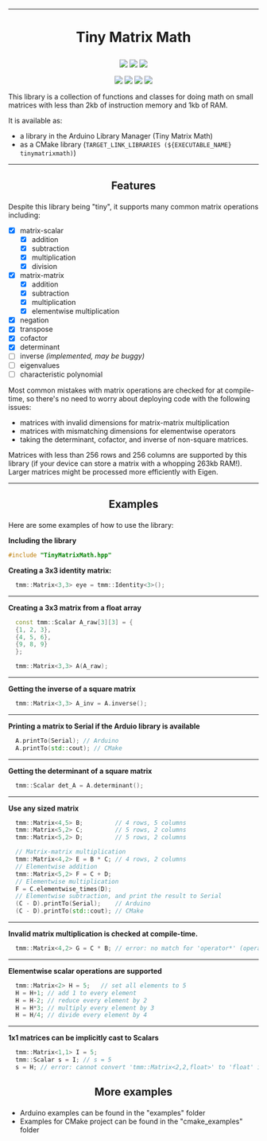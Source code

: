 --------------------
<h1>
  <p align="center"> Tiny Matrix Math </p>
</h1>

<p align="center"> 
<img src=https://github.com/m516/TinyMatrixMath/actions/workflows/cmake_build_tests.yml/badge.svg>
<img src=https://github.com/m516/TinyMatrixMath/actions/workflows/arduino_compile_examples.yml/badge.svg>
<img src=https://github.com/m516/TinyMatrixMath/actions/workflows/arduino_lint.yml/badge.svg>
</p>

<p align="center"> 
<img src=https://img.shields.io/github/issues/m516/TinyMatrixMath>
<img src=https://img.shields.io/github/forks/m516/TinyMatrixMath>
<img src=https://img.shields.io/github/stars/m516/TinyMatrixMath>
<img src=https://img.shields.io/github/license/m516/TinyMatrixMath>
</p>


<!-- [![Arduino linter](https://github.com/m516/TinyMatrixMath/actions/workflows/check-arduino.yml/badge.svg)](https://github.com/m516/TinyMatrixMath/actions/workflows/check-arduino.yml)
[![CMake build library and examples](https://github.com/m516/TinyMatrixMath/actions/workflows/check-cmake.yml/badge.svg)](https://github.com/m516/TinyMatrixMath/actions/workflows/check-cmake.yml)
[![Arduino build and examples](https://github.com/m516/TinyMatrixMath/actions/workflows/check-arduino.yml/badge.svg)](https://github.com/m516/TinyMatrixMath/actions/workflows/compile-examples.yml)
[![issues](https://img.shields.io/github/issues/m516/TinyMatrixMath)](https://github.com/m516/TinyMatrixMath/issues)
[![forks](https://img.shields.io/github/forks/m516/TinyMatrixMath)](https://github.com/m516/TinyMatrixMath/network/members)
[![stars](https://img.shields.io/github/stars/m516/TinyMatrixMath)](https://github.com/m516/TinyMatrixMath/graphs/traffic)
[![license](https://img.shields.io/github/license/m516/TinyMatrixMath)](https://github.com/m516/TinyMatrixMath/blob/master/LICENSE) -->


This library is a collection of functions and classes 
for doing math on small matrices with less than 2kb of 
instruction memory and 1kb of RAM.

It is available as:
* a library in the Arduino Library Manager (Tiny Matrix Math)
* as a CMake library (`TARGET_LINK_LIBRARIES (${EXECUTABLE_NAME} tinymatrixmath)`)


--------------------
<h2>
  <p align="center"> Features </p>
</h2>

Despite this library being "tiny", it supports many common matrix operations including:

- [X] matrix-scalar
  - [X] addition
  - [X] subtraction
  - [X] multiplication
  - [X] division
- [X] matrix-matrix
  - [X] addition
  - [X] subtraction
  - [X] multiplication
  - [X] elementwise multiplication
- [X] negation
- [X] transpose
- [X] cofactor
- [X] determinant
- [ ] inverse *(implemented, may be buggy)*
- [ ] eigenvalues
- [ ] characteristic polynomial

Most common mistakes with matrix operations are checked for at compile-time,
so there's no need to worry about deploying code with the following issues:
* matrices with invalid dimensions for matrix-matrix multiplication
* matrices with mismatching dimensions for elementwise operators
* taking the determinant, cofactor, and inverse of non-square matrices.

Matrices with less than 256 rows and 256 columns are 
supported by this library (if your device can store
a matrix with a whopping 263kb RAM!). Larger matrices
might be processed more efficiently with Eigen.


--------------------
<h2>
  <p align="center"> Examples </p>
</h2>

Here are some examples of how to use the library:

**Including the library**
```cpp
#include "TinyMatrixMath.hpp"
```

**Creating a 3x3 identity matrix:**
```cpp
  tmm::Matrix<3,3> eye = tmm::Identity<3>();
```
-------------
**Creating a 3x3 matrix from a float array**
```cpp
  const tmm::Scalar A_raw[3][3] = {
  {1, 2, 3},
  {4, 5, 6},
  {9, 8, 9}
  };

  tmm::Matrix<3,3> A(A_raw);
```
-------------
**Getting the inverse of a square matrix**
```cpp
  tmm::Matrix<3,3> A_inv = A.inverse();
```
-------------
**Printing a matrix to Serial if the Arduio library is available**
```cpp
  A.printTo(Serial); // Arduino
  A.printTo(std::cout); // CMake
```
-------------
**Getting the determinant of a square matrix**
```cpp
  tmm::Scalar det_A = A.determinant();
```
-------------
**Use any sized matrix**
```cpp
  tmm::Matrix<4,5> B;         // 4 rows, 5 columns
  tmm::Matrix<5,2> C;         // 5 rows, 2 columns
  tmm::Matrix<5,2> D;         // 5 rows, 2 columns

  // Matrix-matrix multiplication
  tmm::Matrix<4,2> E = B * C; // 4 rows, 2 columns
  // Elementwise addition
  tmm::Matrix<5,2> F = C + D;
  // Elementwise multiplication
  F = C.elementwise_times(D);
  // Elementwise subtraction, and print the result to Serial
  (C - D).printTo(Serial);    // Arduino
  (C - D).printTo(std::cout); // CMake
```
-------------
**Invalid matrix multiplication is checked at compile-time.**
```cpp
  tmm::Matrix<4,2> G = C * B; // error: no match for 'operator*' (operand types are 'tmm::Matrix<5, 2, float>' and 'tmm::Matrix<4, 5, float>')
```
-------------
**Elementwise scalar operations are supported**
```cpp
  tmm::Matrix<2> H = 5;   // set all elements to 5
  H = H+1; // add 1 to every element
  H = H-2; // reduce every element by 2
  H = H*3; // multiply every element by 3
  H = H/4; // divide every element by 4
```
-------------
**1x1 matrices can be implicitly cast to Scalars**
```cpp
  tmm::Matrix<1,1> I = 5;
  tmm::Scalar s = I; // s = 5
  s = H; // error: cannot convert 'tmm::Matrix<2,2,float>' to 'float' in assignment
```



<h2>
  <p align="center"> More examples </p>
</h2>

* Arduino examples can be found in the "examples" folder
* Examples for CMake project can be found in the "cmake_examples" folder

